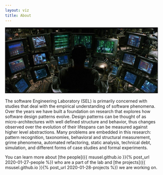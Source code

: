 ```yaml
---
layout: viz
title: About
---
```


<div id="observablehq-a77758d2"></div>
<script type="module">
import {Runtime, Inspector} from "https://cdn.jsdelivr.net/npm/@observablehq/runtime@4/dist/runtime.js";
import define from "https://api.observablehq.com/@thaneofcawddor/software-quality-weights-and-scores.js?v=3";
const inspect = Inspector.into("#observablehq-a77758d2");
(new Runtime).module(define, name => (name === "chart") && inspect());
</script>



![matrix](/assets/img/matrix.jpg)

The software Engineering Laboratory (SEL) is primarily concerned with studies that deal with the empirical understanding of software phenomena. Over the years we have built a foundation on research that explores how software design patterns evolve. Design patterns can be thought of as micro-architectures with well defined structure and behavior, thus changes observed over the evolution of their lifespans can be measured against higher level abstractions. Many problems are embedded in this research: pattern recognition, taxonomies, behavioral and structural measurement, grime phenomena, automated refactoring, static analysis, technical debt, simulation, and different forms of case studies and formal experiments.

You can learn more about [the people]({{ msusel.github.io }}{% post_url 2020-01-27-people %}) who are a part of the lab and [the projects]({{ msusel.github.io }}{% post_url 2020-01-28-projects %}) we are working on.
